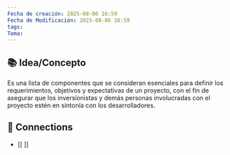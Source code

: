 ```yaml
---
Fecha de creación: 2025-08-06 16:59
Fecha de Modificación: 2025-08-06 16:59
tags: 
Tema:
---
```



## 📚 Idea/Concepto 

Es una lista de componentes que se consideran esenciales para definir los requerimientos, objetivos y expectativas de un proyecto, con el fin de asegurar que los inversionistas y demás personas involucradas con el proyecto estén en sintonía con los desarrolladores.

## 🔗 Connections
- [[ ]]